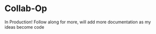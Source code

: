 # Collab-Op


In Production! Follow along for more, will add more documentation as my ideas become code
